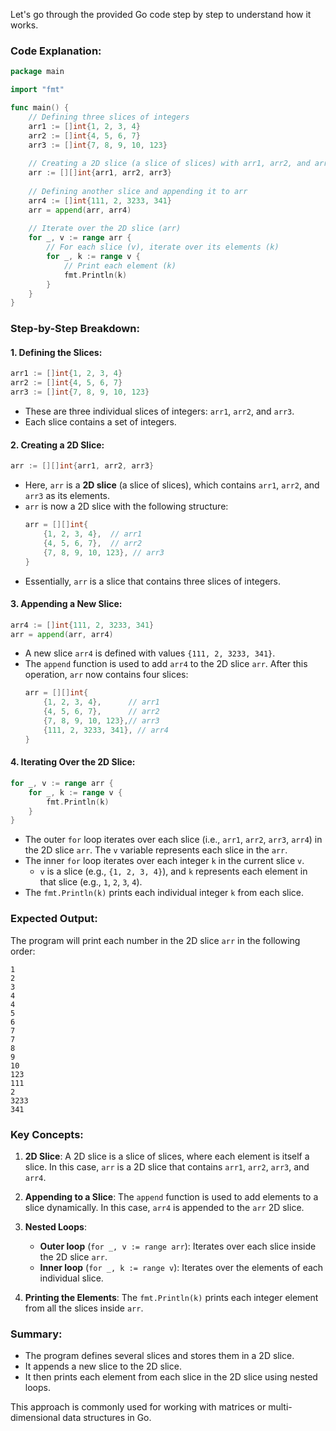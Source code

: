 Let's go through the provided Go code step by step to understand how it works.

### Code Explanation:

```go
package main

import "fmt"

func main() {
    // Defining three slices of integers
    arr1 := []int{1, 2, 3, 4}
    arr2 := []int{4, 5, 6, 7}
    arr3 := []int{7, 8, 9, 10, 123}
    
    // Creating a 2D slice (a slice of slices) with arr1, arr2, and arr3
    arr := [][]int{arr1, arr2, arr3}
    
    // Defining another slice and appending it to arr
    arr4 := []int{111, 2, 3233, 341}
    arr = append(arr, arr4)
    
    // Iterate over the 2D slice (arr)
    for _, v := range arr {
        // For each slice (v), iterate over its elements (k)
        for _, k := range v {
            // Print each element (k)
            fmt.Println(k)
        }
    }
}
```

### Step-by-Step Breakdown:

#### 1. **Defining the Slices**:
```go
arr1 := []int{1, 2, 3, 4}
arr2 := []int{4, 5, 6, 7}
arr3 := []int{7, 8, 9, 10, 123}
```
- These are three individual slices of integers: `arr1`, `arr2`, and `arr3`.
- Each slice contains a set of integers.

#### 2. **Creating a 2D Slice**:
```go
arr := [][]int{arr1, arr2, arr3}
```
- Here, `arr` is a **2D slice** (a slice of slices), which contains `arr1`, `arr2`, and `arr3` as its elements.
- `arr` is now a 2D slice with the following structure:
  ```go
  arr = [][]int{
      {1, 2, 3, 4},  // arr1
      {4, 5, 6, 7},  // arr2
      {7, 8, 9, 10, 123}, // arr3
  }
  ```
- Essentially, `arr` is a slice that contains three slices of integers.

#### 3. **Appending a New Slice**:
```go
arr4 := []int{111, 2, 3233, 341}
arr = append(arr, arr4)
```
- A new slice `arr4` is defined with values `{111, 2, 3233, 341}`.
- The `append` function is used to add `arr4` to the 2D slice `arr`. After this operation, `arr` now contains four slices:
  ```go
  arr = [][]int{
      {1, 2, 3, 4},      // arr1
      {4, 5, 6, 7},      // arr2
      {7, 8, 9, 10, 123},// arr3
      {111, 2, 3233, 341}, // arr4
  }
  ```

#### 4. **Iterating Over the 2D Slice**:
```go
for _, v := range arr {
    for _, k := range v {
        fmt.Println(k)
    }
}
```
- The outer `for` loop iterates over each slice (i.e., `arr1`, `arr2`, `arr3`, `arr4`) in the 2D slice `arr`. The `v` variable represents each slice in the `arr`.
- The inner `for` loop iterates over each integer `k` in the current slice `v`.
  - `v` is a slice (e.g., `{1, 2, 3, 4}`), and `k` represents each element in that slice (e.g., `1`, `2`, `3`, `4`).
- The `fmt.Println(k)` prints each individual integer `k` from each slice.

### Expected Output:

The program will print each number in the 2D slice `arr` in the following order:

```
1
2
3
4
4
5
6
7
7
8
9
10
123
111
2
3233
341
```

### Key Concepts:

1. **2D Slice**: A 2D slice is a slice of slices, where each element is itself a slice. In this case, `arr` is a 2D slice that contains `arr1`, `arr2`, `arr3`, and `arr4`.
   
2. **Appending to a Slice**: The `append` function is used to add elements to a slice dynamically. In this case, `arr4` is appended to the `arr` 2D slice.

3. **Nested Loops**:
   - **Outer loop** (`for _, v := range arr`): Iterates over each slice inside the 2D slice `arr`.
   - **Inner loop** (`for _, k := range v`): Iterates over the elements of each individual slice.
   
4. **Printing the Elements**: The `fmt.Println(k)` prints each integer element from all the slices inside `arr`.

### Summary:
- The program defines several slices and stores them in a 2D slice.
- It appends a new slice to the 2D slice.
- It then prints each element from each slice in the 2D slice using nested loops.

This approach is commonly used for working with matrices or multi-dimensional data structures in Go.